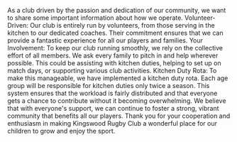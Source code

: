 As a club driven by the passion and dedication of our community, we want to share some important information about how we operate.
Volunteer-Driven: Our club is entirely run by volunteers, from those serving in the kitchen to our dedicated coaches. Their commitment ensures that we can provide a fantastic experience for all our players and families.
Your Involvement: To keep our club running smoothly, we rely on the collective effort of all members. We ask every family to pitch in and help wherever possible. This could be assisting with kitchen duties, helping to set up on match days, or supporting various club activities.
Kitchen Duty Rota: To make this manageable, we have implemented a kitchen duty rota. Each age group will be responsible for kitchen duties only twice a season. This system ensures that the workload is fairly distributed and that everyone gets a chance to contribute without it becoming overwhelming.
We believe that with everyone's support, we can continue to foster a strong, vibrant community that benefits all our players. Thank you for your cooperation and enthusiasm in making Kingswood Rugby Club a wonderful place for our children to grow and enjoy the sport.